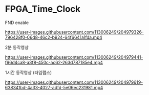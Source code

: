 # FPGA_Time_Clock

FND enable


https://user-images.githubusercontent.com/113006249/204979326-796428f0-06d8-46c2-b924-64f6641a1fda.mp4



2분 동작영상



https://user-images.githubusercontent.com/113006249/204979441-f96d4ca8-a3f8-450c-ac62-263d787185e4.mp4


1시간 동작영상 (타임랩스)



https://user-images.githubusercontent.com/113006249/204979619-638341bd-4a33-4027-adfd-5e06ec231981.mp4


